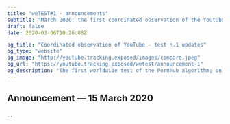```yaml
---
title: "weTEST#1 - announcements"
subtitle: "March 2020: the first coordinated observation of the Youtube algorithm"
draft: false
date: 2020-03-06T10:26:08Z

og_title: "Coordinated observation of YouTube — test n.1 updates"
og_type: "website"
og_image: "http://youtube.tracking.exposed/images/compare.jpeg"
og_url: "https://youtube.tracking.exposed/wetest/announcement-1"
og_description: "The first worldwide test of the Pornhub algorithm; on Sunday January 19th, with a browser extension, we'll see how PH personalizes the customer experience"
---
```


## Announcement — 15 March 2020



...